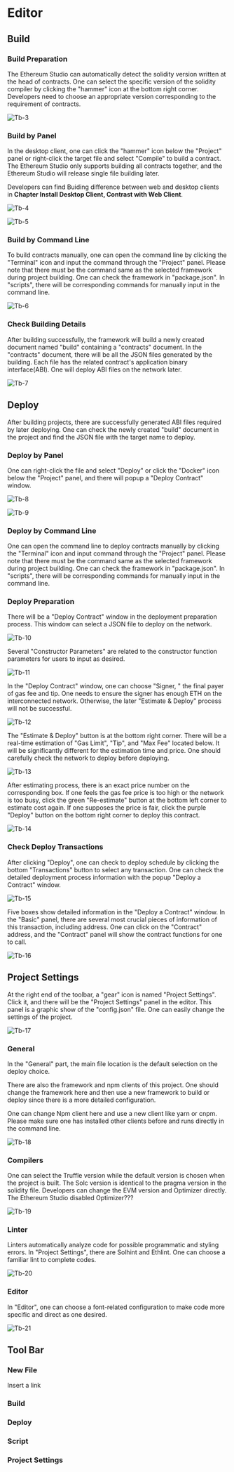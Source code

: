 # Editor

## Build

### Build Preparation

The Ethereum Studio can automatically detect the solidity version written at the head of contracts. One can select the specific version of the solidity compiler by clicking the "hammer" icon at the bottom right corner. Developers need to choose an appropriate version corresponding to the requirement of contracts.

![Tb-3](/pic/Tb-3.png)

### Build by Panel

In the desktop client, one can click the "hammer" icon below the "Project" panel or right-click the target file and select "Compile" to build a contract. The Ethereum Studio only supports building all contracts together, and the Ethereum Studio will release single file building later.

Developers can find Buiding difference between web and desktop clients in **Chapter Install Desktop Client, Contrast with Web Client**.

![Tb-4](/pic/Tb-4.png)


![Tb-5](/pic/Tb-5.png)

### Build by Command Line

To build contracts manually, one can open the command line by clicking the "Terminal" icon and input the command through the "Project" panel. Please note that there must be the command same as the selected framework during project building. One can check the framework in "package.json". In "scripts", there will be corresponding commands for manually input in the command line.

![Tb-6](/pic/Tb-6.png)

### Check Building Details

After building successfully, the framework will build a newly created document named "build" containing a "contracts" document. In the "contracts" document, there will be all the JSON files generated by the building. Each file has the related contract's application binary interface(ABI). One will deploy ABI files on the network later.

![Tb-7](/pic/Tb-7.png)

## Deploy

After building projects, there are successfully generated ABI files required by later deploying. One can check the newly created "build" document in the project and find the JSON file with the target name to deploy.


### Deploy by Panel

One can right-click the file and select "Deploy" or click the "Docker" icon below the "Project" panel, and there will popup a "Deploy Contract" window.

![Tb-8](/pic/Tb-8.png)

![Tb-9](/pic/Tb-9.png)

### Deploy by Command Line

One can open the command line to deploy contracts manually by clicking the "Terminal" icon and input command through the "Project" panel. Please note that there must be the command same as the selected framework during project building. One can check the framework in "package.json". In "scripts", there will be corresponding commands for manually input in the command line.

### Deploy Preparation

There will be a "Deploy Contract" window in the deployment preparation process. This window can select a JSON file to deploy on the network.

![Tb-10](/pic/Tb-10.png)

Several "Constructor Parameters" are related to the constructor function parameters for users to input as desired.

![Tb-11](/pic/Tb-11.png)

In the "Deploy Contract" window, one can choose "Signer, " the final payer of gas fee and tip. One needs to ensure the signer has enough ETH on the interconnected network. Otherwise, the later "Estimate & Deploy" process will not be successful.

![Tb-12](/pic/Tb-12.png)

The "Estimate & Deploy" button is at the bottom right corner. There will be a real-time estimation of "Gas Limit", "Tip", and "Max Fee" located below. It will be significantly different for the estimation time and price. One should carefully check the network to deploy before deploying.

![Tb-13](/pic/Tb-13.png)

After estimating process, there is an exact price number on the corresponding box. If one feels the gas fee price is too high or the network is too busy, click the green "Re-estimate" button at the bottom left corner to estimate cost again. If one supposes the price is fair, click the purple "Deploy" button on the bottom right corner to deploy this contract.

![Tb-14](/pic/Tb-14.png)

### Check Deploy Transactions

After clicking "Deploy", one can check to deploy schedule by clicking the bottom "Transactions" button to select any transaction. One can check the detailed deployment process information with the popup "Deploy a Contract" window.

![Tb-15](/pic/Tb-15.png)

Five boxes show detailed information in the "Deploy a Contract" window. In the "Basic" panel, there are several most crucial pieces of information of this transaction, including address. One can click on the "Contract" address, and the "Contract" panel will show the contract functions for one to call.

![Tb-16](/pic/Tb-16.png)



## Project Settings

At the right end of the toolbar, a "gear" icon is named "Project Settings". Click it, and there will be the "Project Settings" panel in the editor. This panel is a graphic show of the "config.json" file. One can easily change the settings of the project.

![Tb-17](/pic/Tb-17.png)

### General

In the "General" part, the main file location is the default selection on the deploy choice.

There are also the framework and npm clients of this project. One should change the framework here and then use a new framework to build or deploy since there is a more detailed configuration.

One can change Npm client here and use a new client like yarn or cnpm. Please make sure one has installed other clients before and runs directly in the command line.

![Tb-18](/pic/Tb-18.png)

### Compilers

One can select the Truffle version while the default version is chosen when the project is built. The Solc version is identical to the pragma version in the solidity file. Developers can change the EVM version and Optimizer directly. The Ethereum Studio disabled Optimizer???

![Tb-19](/pic/Tb-19.png)

### Linter

Linters automatically analyze code for possible programmatic and styling errors. In "Project Settings", there are Solhint and Ethlint. One can choose a familiar lint to complete codes.

![Tb-20](/pic/Tb-20.png)

### Editor

In "Editor", one can choose a font-related configuration to make code more specific and direct as one desired.

![Tb-21](/pic/Tb-21.png)



## Tool Bar

### New File
Insert a link

### Build

### Deploy

### Script

### Project Settings
